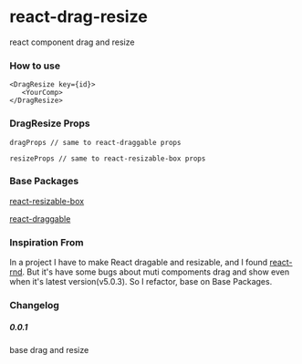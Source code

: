 # react-drag-resize
react component drag and resize

### How to use

    <DragResize key={id}>
       <YourComp>
    </DragResize>


### DragResize Props

    dragProps // same to react-draggable props

    resizeProps // same to react-resizable-box props

### Base Packages
[react-resizable-box](https://github.com/bokuweb/react-resizable-box)

[react-draggable](https://github.com/mzabriskie/react-draggable)

### Inspiration From

In a project I have to make React dragable and resizable, and I found [react-rnd](https://github.com/bokuweb/react-rnd). But it's have some bugs about muti compoments drag and show even when it's latest version(v5.0.3).
So I refactor, base on Base Packages.

### Changelog
##### 0.0.1 

base drag and resize